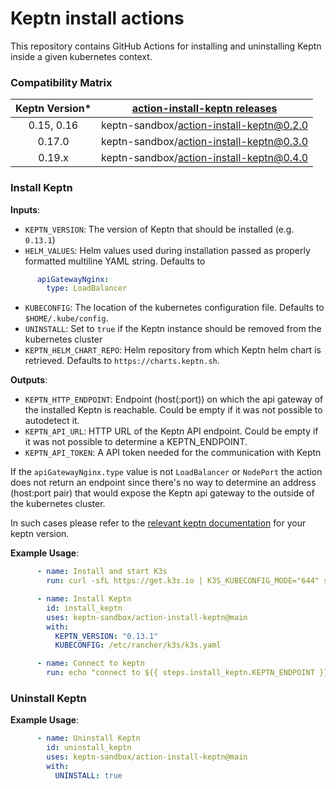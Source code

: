 # Keptn install actions

This repository contains GitHub Actions for installing and uninstalling Keptn inside a given kubernetes context.

### Compatibility Matrix

| Keptn Version* | [action-install-keptn releases](https://github.com/keptn-sandbox/action-install-keptn/releases) |
|:--------------:|:-----------------------------------------------------------------------------------------------:|
|   0.15, 0.16   |                            keptn-sandbox/action-install-keptn@0.2.0                             |
|     0.17.0     |                            keptn-sandbox/action-install-keptn@0.3.0                             |
|     0.19.x     |                            keptn-sandbox/action-install-keptn@0.4.0                             |

### Install Keptn

**Inputs**:
* `KEPTN_VERSION`: The version of Keptn that should be installed (e.g. `0.13.1`)
* `HELM_VALUES`: Helm values used during installation passed as properly formatted multiline YAML string.  Defaults to 
```yaml
      apiGatewayNginx:
        type: LoadBalancer
``` 
* `KUBECONFIG`: The location of the kubernetes configuration file. Defaults to `$HOME/.kube/config`.
* `UNINSTALL`: Set to `true` if the Keptn instance should be removed from the kubernetes cluster
* `KEPTN_HELM_CHART_REPO`: Helm repository from which Keptn helm chart is retrieved. Defaults to `https://charts.keptn.sh`.

**Outputs**:
* `KEPTN_HTTP_ENDPOINT`: Endpoint (host(:port)) on which the api gateway of the installed Keptn is reachable. Could be empty if it was not possible to autodetect it.
* `KEPTN_API_URL`: HTTP URL of the Keptn API endpoint. Could be empty if it was not possible to determine a KEPTN_ENDPOINT.
* `KEPTN_API_TOKEN`: A API token needed for the communication with Keptn

If the `apiGatewayNginx.type` value is not `LoadBalancer` or `NodePort` the action does not return an endpoint since there's no way to determine an address (host:port pair) that would expose the Keptn api gateway to the outside of the kubernetes cluster.

In such cases please refer to the [relevant keptn documentation](https://keptn.sh/docs/0.16.x/operate/install/#access-options) for your keptn version.

**Example Usage**:
```yaml
      - name: Install and start K3s
        run: curl -sfL https://get.k3s.io | K3S_KUBECONFIG_MODE="644" sh -

      - name: Install Keptn
        id: install_keptn
        uses: keptn-sandbox/action-install-keptn@main
        with:
          KEPTN_VERSION: "0.13.1"
          KUBECONFIG: /etc/rancher/k3s/k3s.yaml

      - name: Connect to keptn
        run: echo "connect to ${{ steps.install_keptn.KEPTN_ENDPOINT }} - ${{ steps.install_keptn KEPTN_API_TOKEN }}"
```

### Uninstall Keptn

**Example Usage**:
```yaml
      - name: Uninstall Keptn
        id: uninstall_keptn
        uses: keptn-sandbox/action-install-keptn@main
        with:
          UNINSTALL: true
```
